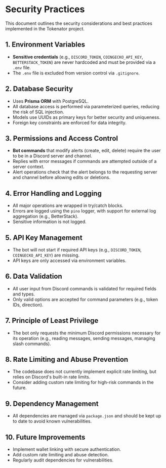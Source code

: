 # Security Practices

This document outlines the security considerations and best practices implemented in the Tokenator project.

## 1. Environment Variables

- **Sensitive credentials** (e.g., `DISCORD_TOKEN`, `COINGECKO_API_KEY`, `BETTERSTACK_TOKEN`) are never hardcoded and must be provided via a `.env` file.
- The `.env` file is excluded from version control via `.gitignore`.

## 2. Database Security

- Uses **Prisma ORM** with PostgreSQL.
- All database access is performed via parameterized queries, reducing the risk of SQL injection.
- Models use UUIDs as primary keys for better security and uniqueness.
- Foreign key constraints are enforced for data integrity.

## 3. Permissions and Access Control

- **Bot commands** that modify alerts (create, edit, delete) require the user to be in a Discord server and channel.
- Replies with error messages if commands are attempted outside of a server context.
- Alert operations check that the alert belongs to the requesting server and channel before allowing edits or deletions.

## 4. Error Handling and Logging

- All major operations are wrapped in try/catch blocks.
- Errors are logged using the `pino` logger, with support for external log aggregation (e.g., BetterStack).
- Sensitive information is not logged.

## 5. API Key Management

- The bot will not start if required API keys (e.g., `DISCORD_TOKEN`, `COINGECKO_API_KEY`) are missing.
- API keys are only accessed via environment variables.

## 6. Data Validation

- All user input from Discord commands is validated for required fields and types.
- Only valid options are accepted for command parameters (e.g., token IDs, direction).

## 7. Principle of Least Privilege

- The bot only requests the minimum Discord permissions necessary for its operation (e.g., reading messages, sending messages, managing slash commands).

## 8. Rate Limiting and Abuse Prevention

- The codebase does not currently implement explicit rate limiting, but relies on Discord's built-in rate limits.
- Consider adding custom rate limiting for high-risk commands in the future.

## 9. Dependency Management

- All dependencies are managed via `package.json` and should be kept up to date to avoid known vulnerabilities.

## 10. Future Improvements

- Implement wallet linking with secure authentication.
- Add custom rate limiting and abuse detection.
- Regularly audit dependencies for vulnerabilities. 